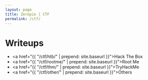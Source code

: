 ```yaml
---
layout: page
title: Zeropio | CTF
permalink: /ctf/
---
```


# Writeups

- <a href="{{ "/ctf/htb/" | prepend: site.baseurl }}">Hack The Box</a>
- <a href="{{ "/ctf/rootme/" | prepend: site.baseurl }}">Root Me</a>
- <a href="{{ "/ctf/thm/" | prepend: site.baseurl }}">TryHackMe</a>
- <a href="{{ "/ctf/other/" | prepend: site.baseurl }}">Others</a>